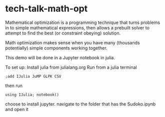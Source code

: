 # tech-talk-math-opt

Mathematical optimization is a programming technique that turns problems in to simple mathematical expressions, then allows a prebuilt solver to attempt to find the best (or constraint obeying) solution.

Math optimization makes sense when you have many (thousands potentially) simple components working together.


This demo will be done in a Jupyter notebook in julia.

To set up:
Install julia from julialang.org
Run from a julia terminal
```
;add IJulia JuMP GLPK CSV
```
then run
```
using IJulia; notebook()
```
choose to install jupyter.
navigate to the folder that has the Sudoko.ipynb and open it
